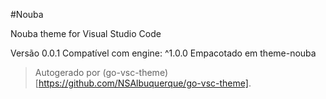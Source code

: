 #Nouba

Nouba theme for Visual Studio Code

Versão 0.0.1
Compatível com engine: ^1.0.0
Empacotado em theme-nouba

> Autogerado por (go-vsc-theme)[https://github.com/NSAlbuquerque/go-vsc-theme].